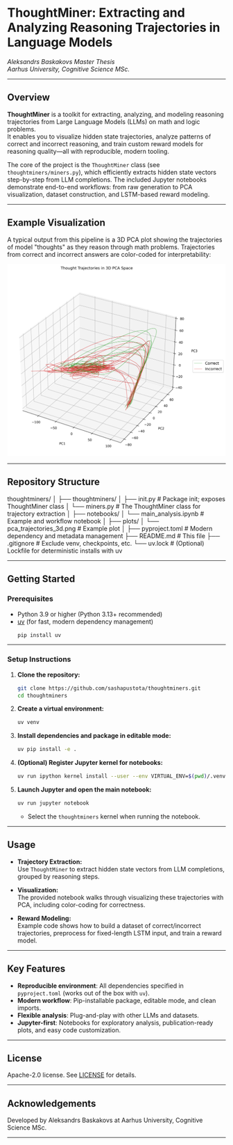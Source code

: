 # ThoughtMiner: Extracting and Analyzing Reasoning Trajectories in Language Models

*Aleksandrs Baskakovs*
*Master Thesis*  
*Aarhus University, Cognitive Science MSc.*

---

## Overview

**ThoughtMiner** is a toolkit for extracting, analyzing, and modeling reasoning trajectories from Large Language Models (LLMs) on math and logic problems.  
It enables you to visualize hidden state trajectories, analyze patterns of correct and incorrect reasoning, and train custom reward models for reasoning quality—all with reproducible, modern tooling.

The core of the project is the `ThoughtMiner` class (see `thoughtminers/miners.py`), which efficiently extracts hidden state vectors step-by-step from LLM completions. The included Jupyter notebooks demonstrate end-to-end workflows: from raw generation to PCA visualization, dataset construction, and LSTM-based reward modeling.

---

## Example Visualization

A typical output from this pipeline is a 3D PCA plot showing the trajectories of model "thoughts" as they reason through math problems. Trajectories from correct and incorrect answers are color-coded for interpretability:

![3D PCA of Reasoning Trajectories](plots/pca_trajectories_3d.png)

---

## Repository Structure

thoughtminers/
│
├── thoughtminers/
│ ├── init.py # Package init; exposes ThoughtMiner class
│ └── miners.py # The ThoughtMiner class for trajectory extraction
│
├── notebooks/
│ └── main_analysis.ipynb # Example and workflow notebook
│
├── plots/
│ └── pca_trajectories_3d.png # Example plot
│
├── pyproject.toml # Modern dependency and metadata management
├── README.md # This file
├── .gitignore # Exclude venv, checkpoints, etc.
└── uv.lock # (Optional) Lockfile for deterministic installs with uv

---

## Getting Started

### Prerequisites

- Python 3.9 or higher (Python 3.13+ recommended)
- [uv](https://github.com/astral-sh/uv) (for fast, modern dependency management)
    ```bash
    pip install uv
    ```

---

### Setup Instructions

1. **Clone the repository:**
    ```bash
    git clone https://github.com/sashapustota/thoughtminers.git
    cd thoughtminers
    ```

2. **Create a virtual environment:**
    ```bash
    uv venv
    ```

3. **Install dependencies and package in editable mode:**
    ```bash
    uv pip install -e .
    ```

4. **(Optional) Register Jupyter kernel for notebooks:**
    ```bash
    uv run ipython kernel install --user --env VIRTUAL_ENV=$(pwd)/.venv --name=thoughtminers
    ```

5. **Launch Jupyter and open the main notebook:**
    ```bash
    uv run jupyter notebook
    ```
    - Select the `thoughtminers` kernel when running the notebook.

---

## Usage

- **Trajectory Extraction:**  
  Use `ThoughtMiner` to extract hidden state vectors from LLM completions, grouped by reasoning steps.

- **Visualization:**  
  The provided notebook walks through visualizing these trajectories with PCA, including color-coding for correctness.

- **Reward Modeling:**  
  Example code shows how to build a dataset of correct/incorrect trajectories, preprocess for fixed-length LSTM input, and train a reward model.

---

## Key Features

- **Reproducible environment**: All dependencies specified in `pyproject.toml` (works out of the box with `uv`).
- **Modern workflow**: Pip-installable package, editable mode, and clean imports.
- **Flexible analysis**: Plug-and-play with other LLMs and datasets.
- **Jupyter-first**: Notebooks for exploratory analysis, publication-ready plots, and easy code customization.

---

## License

Apache-2.0 license. See [LICENSE](LICENSE) for details.

---

## Acknowledgements

Developed by Aleksandrs Baskakovs at Aarhus University, Cognitive Science MSc.

---